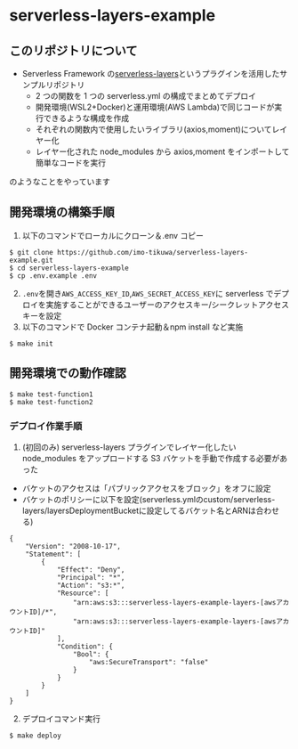 # serverless-layers-example

## このリポジトリについて

- Serverless Framework の[serverless-layers](https://github.com/agutoli/serverless-layers)というプラグインを活用したサンプルリポジトリ
  - 2 つの関数を 1 つの serverless.yml の構成でまとめてデプロイ
  - 開発環境(WSL2+Docker)と運用環境(AWS Lambda)で同じコードが実行できるような構成を作成
  - それぞれの関数内で使用したいライブラリ(axios,moment)についてレイヤー化
  - レイヤー化された node_modules から axios,moment をインポートして簡単なコードを実行

のようなことをやっています

## 開発環境の構築手順

1. 以下のコマンドでローカルにクローン＆.env コピー

```
$ git clone https://github.com/imo-tikuwa/serverless-layers-example.git
$ cd serverless-layers-example
$ cp .env.example .env
```

2. `.env`を開き`AWS_ACCESS_KEY_ID`,`AWS_SECRET_ACCESS_KEY`に serverless でデプロイを実施することができるユーザーのアクセスキー/シークレットアクセスキーを設定
3. 以下のコマンドで Docker コンテナ起動＆npm install など実施

```
$ make init
```

## 開発環境での動作確認

```
$ make test-function1
$ make test-function2
```

### デプロイ作業手順

1. (初回のみ) serverless-layers プラグインでレイヤー化したい node_modules をアップロードする S3 バケットを手動で作成する必要があった

- バケットのアクセスは「パブリックアクセスをブロック」をオフに設定
- バケットのポリシーに以下を設定(serverless.ymlのcustom/serverless-layers/layersDeploymentBucketに設定してるバケット名とARNは合わせる)

```
{
    "Version": "2008-10-17",
    "Statement": [
        {
            "Effect": "Deny",
            "Principal": "*",
            "Action": "s3:*",
            "Resource": [
                "arn:aws:s3:::serverless-layers-example-layers-[awsアカウントID]/*",
                "arn:aws:s3:::serverless-layers-example-layers-[awsアカウントID]"
            ],
            "Condition": {
                "Bool": {
                    "aws:SecureTransport": "false"
                }
            }
        }
    ]
}
```

2. デプロイコマンド実行

```
$ make deploy
```
